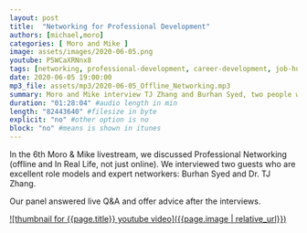 ```yaml
---
layout: post
title:  "Networking for Professional Development"
authors: [michael,moro]
categories: [ Moro and Mike ]
image: assets/images/2020-06-05.png
youtube: P5WCaXRNnx8
tags: [networking, professional-development, career-development, job-hunting]
date: 2020-06-05 19:00:00
mp3_file: assets/mp3/2020-06-05_Offline_Networking.mp3
summary: Moro and Mike interview TJ Zhang and Burhan Syed, two people who have excellent In-Real-Life networking skills. Learn how to improve your professional development by meeting people.
duration: "01:28:04" #audio length in min
length: "82443640" #filesize in byte
explicit: "no" #other option is no
block: "no" #means is shown in itunes
---
```

In the 6th Moro & Mike livestream, we discussed Professional Networking (offline and In Real Life, not just online).  We interviewed two guests who are excellent role models and expert networkers: Burhan Syed and Dr. TJ Zhang.

Our panel answered live Q&A and offer advice after the interviews.

[![thumbnail for {{page.title}} youtube video]({{page.image | relative_url}})](https://youtu.be/{{page.youtube}} "{{page.title}}")
